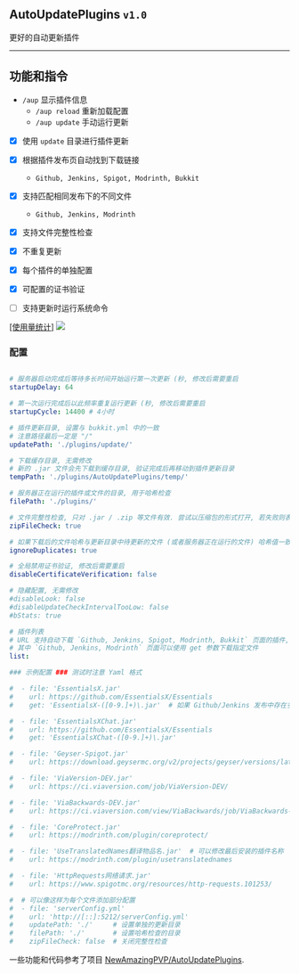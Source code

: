 ## AutoUpdatePlugins `v1.0`
更好的自动更新插件

[//]: # (下载: https://modrinth.com/plugin/AutoUpdatePlugins)

---

## 功能和指令
- `/aup` 显示插件信息
    - `/aup reload` 重新加载配置
    - `/aup update` 手动运行更新


- [x] 使用 `update` 目录进行插件更新
- [x] 根据插件发布页自动找到下载链接
  - `Github, Jenkins, Spigot, Modrinth, Bukkit`
- [x] 支持匹配相同发布下的不同文件
  - `Github, Jenkins, Modrinth`
- [x] 支持文件完整性检查
- [x] 不重复更新
- [x] 每个插件的单独配置
- [x] 可配置的证书验证
- [ ] 支持更新时运行系统命令


[[使用量统计]](https://bstats.org/plugin/bukkit/ApliNi-AutoUpdatePlugins/20629)
<a href="https://bstats.org/plugin/bukkit/ApliNi-AutoUpdatePlugins/20629">![](https://bstats.org/signatures/bukkit/ApliNi-AutoUpdatePlugins.svg)</a>


### 配置
```yaml

# 服务器启动完成后等待多长时间开始运行第一次更新 (秒, 修改后需要重启
startupDelay: 64

# 第一次运行完成后以此频率重复运行更新 (秒, 修改后需要重启
startupCycle: 14400 # 4小时

# 插件更新目录, 设置与 bukkit.yml 中的一致
# 注意路径最后一定是 "/"
updatePath: './plugins/update/'

# 下载缓存目录, 无需修改
# 新的 .jar 文件会先下载到缓存目录, 验证完成后再移动到插件更新目录
tempPath: './plugins/AutoUpdatePlugins/temp/'

# 服务器正在运行的插件或文件的目录, 用于哈希检查
filePath: './plugins/'

# 文件完整性检查, 只对 .jar / .zip 等文件有效. 尝试以压缩包的形式打开, 若失败则表示不完整
zipFileCheck: true

# 如果下载后的文件哈希与更新目录中待更新的文件 (或者服务器正在运行的文件) 哈希值一致则不移动到更新目录 (MD5
ignoreDuplicates: true

# 全局禁用证书验证, 修改后需要重启
disableCertificateVerification: false

# 隐藏配置, 无需修改
#disableLook: false
#disableUpdateCheckIntervalTooLow: false
#bStats: true

# 插件列表
# URL 支持自动下载 `Github, Jenkins, Spigot, Modrinth, Bukkit` 页面的插件, 其他链接将直接下载
# 其中 `Github, Jenkins, Modrinth` 页面可以使用 get 参数下载指定文件
list:

### 示例配置 ### 测试时注意 Yaml 格式

#  - file: 'EssentialsX.jar'
#    url: https://github.com/EssentialsX/Essentials
#    get: 'EssentialsX-([0-9.]+)\.jar'  # 如果 Github/Jenkins 发布中存在多个文件, 则需要匹配其中一个, 否则下载第一个 (使用正则表达式

#  - file: 'EssentialsXChat.jar'
#    url: https://github.com/EssentialsX/Essentials
#    get: 'EssentialsXChat-([0-9.]+)\.jar'

#  - file: 'Geyser-Spigot.jar'
#    url: https://download.geysermc.org/v2/projects/geyser/versions/latest/builds/latest/downloads/spigot

#  - file: 'ViaVersion-DEV.jar'
#    url: https://ci.viaversion.com/job/ViaVersion-DEV/

#  - file: 'ViaBackwards-DEV.jar'
#    url: https://ci.viaversion.com/view/ViaBackwards/job/ViaBackwards-DEV/

#  - file: 'CoreProtect.jar'
#    url: https://modrinth.com/plugin/coreprotect/

#  - file: 'UseTranslatedNames翻译物品名.jar'  # 可以修改最后安装的插件名称
#    url: https://modrinth.com/plugin/usetranslatednames

#  - file: 'HttpRequests网络请求.jar'
#    url: https://www.spigotmc.org/resources/http-requests.101253/

#  # 可以像这样为每个文件添加部分配置
#  - file: 'serverConfig.yml'
#    url: 'http://[::]:5212/serverConfig.yml'
#    updatePath: './'     # 设置单独的更新目录
#    filePath: './'       # 设置哈希检查的目录
#    zipFileCheck: false  # 关闭完整性检查

```

一些功能和代码参考了项目 [NewAmazingPVP/AutoUpdatePlugins](https://github.com/NewAmazingPVP/AutoUpdatePlugins).
